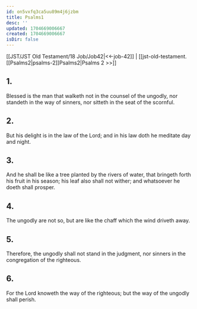 ```yaml
---
id: on5vxfq3ca5uu89m4j6jzbm
title: Psalms1
desc: ''
updated: 1704669006667
created: 1704669006667
isDir: false
---
```

[[JST/JST Old Testament/18 Job/Job42|<<-job-42]] | [[jst-old-testament.[[Psalms2|psalms-2]]Psalms2|Psalms 2 >>]]
## 1.
Blessed is the man that walketh not in the counsel of the ungodly, nor standeth in the way of sinners, nor sitteth in the seat of the scornful.
## 2.
But his delight is in the law of the Lord; and in his law doth he meditate day and night.
## 3.
And he shall be like a tree planted by the rivers of water, that bringeth forth his fruit in his season; his leaf also shall not wither; and whatsoever he doeth shall prosper.
## 4.
The ungodly are not so, but are like the chaff which the wind driveth away.
## 5.
Therefore, the ungodly shall not stand in the judgment, nor sinners in the congregation of the righteous.
## 6.
For the Lord knoweth the way of the righteous; but the way of the ungodly shall perish.

